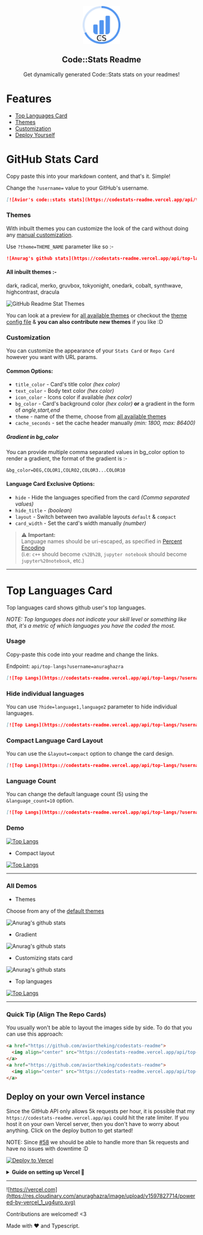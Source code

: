 <p align="center">
 <img width="100px" src="https://raw.githubusercontent.com/Aviortheking/codestats-readme/master/.github/logo.svg" align="center" alt="GitHub Readme Stats" />
 <h2 align="center">Code::Stats Readme</h2>
 <p align="center">Get dynamically generated Code::Stats stats on your readmes!</p>
</p>

# Features

- [Top Languages Card](#top-languages-card)
- [Themes](#themes)
- [Customization](#customization)
- [Deploy Yourself](#deploy-on-your-own-vercel-instance)

# GitHub Stats Card

Copy paste this into your markdown content, and that's it. Simple!

Change the `?username=` value to your GitHub's username.

```md
[![Avior's code::stats stats](https://codestats-readme.vercel.app/api/top-langs?username=aviortheking)](https://github.com/Aviortheking/codestats-readme)
```

### Themes

With inbuilt themes you can customize the look of the card without doing any [manual customization](#customization).

Use `?theme=THEME_NAME` parameter like so :-

```md
![Anurag's github stats](https://codestats-readme.vercel.app/api/top-langs?username=aviortheking&theme=radical)
```

#### All inbuilt themes :-

dark, radical, merko, gruvbox, tokyonight, onedark, cobalt, synthwave, highcontrast, dracula

<img src="https://res.cloudinary.com/anuraghazra/image/upload/v1595174536/grs-themes_l4ynja.png" alt="GitHub Readme Stat Themes" width="600px"/>

You can look at a preview for [all available themes](./themes/README.md) or checkout the [theme config file](./themes/index.js) & **you can also contribute new themes** if you like :D

### Customization

You can customize the appearance of your `Stats Card` or `Repo Card` however you want with URL params.

#### Common Options:

- `title_color` - Card's title color _(hex color)_
- `text_color` - Body text color _(hex color)_
- `icon_color` - Icons color if available _(hex color)_
- `bg_color` - Card's background color _(hex color)_ **or** a gradient in the form of _angle,start,end_
- `theme` - name of the theme, choose from [all available themes](./themes/README.md)
- `cache_seconds` - set the cache header manually _(min: 1800, max: 86400)_

##### Gradient in bg_color

You can provide multiple comma separated values in bg_color option to render a gradient, the format of the gradient is :-

```
&bg_color=DEG,COLOR1,COLRO2,COLOR3...COLOR10
```

#### Language Card Exclusive Options:

- `hide` - Hide the languages specified from the card _(Comma separated values)_
- `hide_title` - _(boolean)_
- `layout` - Switch between two available layouts `default` & `compact`
- `card_width` - Set the card's width manually _(number)_

> :warning: **Important:**  
> Language names should be uri-escaped, as specified in [Percent Encoding](https://en.wikipedia.org/wiki/Percent-encoding)  
> (i.e: `c++` should become `c%2B%2B`, `jupyter notebook` should become `jupyter%20notebook`, etc.)

---

# Top Languages Card

Top languages card shows github user's top languages.

_NOTE: Top languages does not indicate your skill level or something like that, it's a metric of which languages you have the coded the most._

### Usage

Copy-paste this code into your readme and change the links.

Endpoint: `api/top-langs?username=anuraghazra`

```md
[![Top Langs](https://codestats-readme.vercel.app/api/top-langs/?username=aviortheking)](https://github.com/aviortheking/codestats-readme)
```

### Hide individual languages

You can use `?hide=language1,language2` parameter to hide individual languages.

```md
[![Top Langs](https://codestats-readme.vercel.app/api/top-langs/?username=aviortheking&hide=javascript,html)](https://github.com/aviortheking/codestats-readme)
```

### Compact Language Card Layout

You can use the `&layout=compact` option to change the card design.

```md
[![Top Langs](https://codestats-readme.vercel.app/api/top-langs/?username=aviortheking&layout=compact)](https://github.com/aviortheking/codestats-readme)
```

### Language Count 

You can change the default language count (5) using the `&language_count=10` option.

```md
[![Top Langs](https://codestats-readme.vercel.app/api/top-langs/?username=aviortheking&language_count=10)](https://github.com/aviortheking/codestats-readme)
```

### Demo

[![Top Langs](https://codestats-readme.vercel.app/api/top-langs/?username=aviortheking)](https://github.com/aviortheking/codestats-readme)

- Compact layout

[![Top Langs](https://codestats-readme.vercel.app/api/top-langs/?username=aviortheking&layout=compact)](https://github.com/aviortheking/codestats-readme)

---

### All Demos

- Themes

Choose from any of the [default themes](#themes)

![Anurag's github stats](https://codestats-readme.vercel.app/api/top-langs/?username=aviortheking&show_icons=true&theme=radical)

- Gradient

![Anurag's github stats](https://codestats-readme.vercel.app/api/top-langs/?username=aviortheking&bg_color=30,e96443,904e95&title_color=fff&text_color=fff)

- Customizing stats card

![Anurag's github stats](https://codestats-readme.vercel.app/api/top-langs/?username=aviortheking&title_color=fff&icon_color=79ff97&text_color=9f9f9f&bg_color=151515)

- Top languages

[![Top Langs](https://codestats-readme.vercel.app/api/top-langs/?username=aviortheking)](https://github.com/aviortheking/codestats-readme)

---

### Quick Tip (Align The Repo Cards)

You usually won't be able to layout the images side by side. To do that you can use this approach:

```md
<a href="https://github.com/aviortheking/codestats-readme">
  <img align="center" src="https://codestats-readme.vercel.app/api/top-langs/?username=aviortheking" />
</a>
<a href="https://github.com/aviortheking/codestats-readme">
  <img align="center" src="https://codestats-readme.vercel.app/api/top-langs/?username=aviortheking" />
</a>
```

## Deploy on your own Vercel instance


Since the GitHub API only allows 5k requests per hour, it is possible that my `https://codestats-readme.vercel.app/api` could hit the rate limiter. If you host it on your own Vercel server, then you don't have to worry about anything. Click on the deploy button to get started!

NOTE: Since [#58](https://github.com/anuraghazra/github-readme-stats/pull/58) we should be able to handle more than 5k requests and have no issues with downtime :D

[![Deploy to Vercel](https://vercel.com/button)](https://vercel.com/import/project?template=https://github.com/anuraghazra/github-readme-stats)

<details>
 <summary><b> Guide on setting up Vercel  🔨 </b></summary>

1. Go to [vercel.com](https://vercel.com/)
1. Click on `Log in`  
   ![](https://files.catbox.moe/tct1wg.png)
1. Sign in with GitHub by pressing `Continue with GitHub`  
   ![](https://files.catbox.moe/btd78j.jpeg)
1. Sign into GitHub and allow access to all repositories, if prompted
1. Fork this repo
1. Go back to your [Vercel dashboard](https://vercel.com/dashboard)
1. Select `Import Project`  
   ![](https://files.catbox.moe/qckos0.png)
1. Select `Import Git Repository`  
   ![](https://files.catbox.moe/pqub9q.png)
1. Select root and keep everything as is (leave everything as is, just name it something, it can be anything you want)
   ![](https://files.catbox.moe/0ez4g7.png)
1. Click deploy, and you're good to go. See your domains to use the API!

</details>

---

![https://vercel.com](https://res.cloudinary.com/anuraghazra/image/upload/v1597827714/powered-by-vercel_1_ug4uro.svg)

Contributions are welcomed! <3

Made with :heart: and Typescript.
